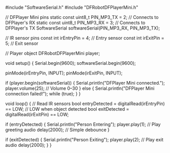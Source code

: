 #include "SoftwareSerial.h"
#include "DFRobotDFPlayerMini.h"

// DFPlayer Mini pins
static const uint8_t PIN_MP3_TX = 2; // Connects to DFPlayer's RX
static const uint8_t PIN_MP3_RX = 3; // Connects to DFPlayer's TX
SoftwareSerial softwareSerial(PIN_MP3_RX, PIN_MP3_TX);

// IR sensor pins
const int irEntryPin = 4;  // Entry sensor
const int irExitPin  = 5;  // Exit sensor

// Player object
DFRobotDFPlayerMini player;

void setup() {
  Serial.begin(9600);
  softwareSerial.begin(9600);

  pinMode(irEntryPin, INPUT);
  pinMode(irExitPin, INPUT);

  if (player.begin(softwareSerial)) {
    Serial.println("DFPlayer Mini connected.");
    player.volume(25); // Volume 0–30
  } else {
    Serial.println("DFPlayer Mini connection failed!");
    while (true);
  }
}

void loop() {
  // Read IR sensors
  bool entryDetected = digitalRead(irEntryPin) == LOW; // LOW when object detected
  bool exitDetected  = digitalRead(irExitPin)  == LOW;

  if (entryDetected) {
    Serial.println("Person Entering");
    player.play(1); // Play greeting audio
    delay(2000);    // Simple debounce
  }

  if (exitDetected) {
    Serial.println("Person Exiting");
    player.play(2); // Play exit audio
    delay(2000);
  }
}
